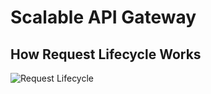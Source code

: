 # Scalable API Gateway

## How Request Lifecycle Works
<p style="text-align:center;">

![Request Lifecycle](https://i.ibb.co/V9GsbvX/Scalable-API-Gateway.png)

</p>
